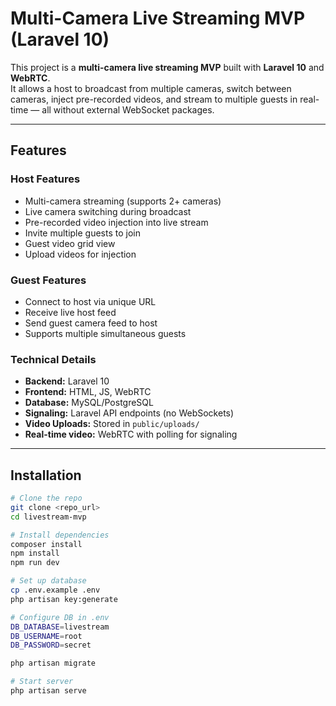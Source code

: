# Multi-Camera Live Streaming MVP (Laravel 10)

This project is a **multi-camera live streaming MVP** built with **Laravel 10** and **WebRTC**.  
It allows a host to broadcast from multiple cameras, switch between cameras, inject pre-recorded videos, and stream to multiple guests in real-time — all without external WebSocket packages.

---

## **Features**

### Host Features
- Multi-camera streaming (supports 2+ cameras)
- Live camera switching during broadcast
- Pre-recorded video injection into live stream
- Invite multiple guests to join
- Guest video grid view
- Upload videos for injection

### Guest Features
- Connect to host via unique URL
- Receive live host feed
- Send guest camera feed to host
- Supports multiple simultaneous guests

### Technical Details
- **Backend:** Laravel 10
- **Frontend:** HTML, JS, WebRTC
- **Database:** MySQL/PostgreSQL
- **Signaling:** Laravel API endpoints (no WebSockets)
- **Video Uploads:** Stored in `public/uploads/`
- **Real-time video:** WebRTC with polling for signaling

---

## **Installation**

```bash
# Clone the repo
git clone <repo_url>
cd livestream-mvp

# Install dependencies
composer install
npm install
npm run dev

# Set up database
cp .env.example .env
php artisan key:generate

# Configure DB in .env
DB_DATABASE=livestream
DB_USERNAME=root
DB_PASSWORD=secret

php artisan migrate

# Start server
php artisan serve
